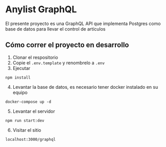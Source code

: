 # Anylist GraphQL

El presente proyecto es una GraphQL API que implementa Postgres como base de datos para llevar el control de artículos

## Cómo correr el proyecto en desarrollo

1. Clonar el respositorio
2. Copie el `.env.template` y renombrelo a `.env`
3. Ejecutar

```
npm install
```

4. Levantar la base de datos, es necesario tener docker instalado en su equipo

```
docker-compose up -d
```

5. Levantar el servidor

```
npm run start:dev
```

6. Visitar el sitio

```
localhost:3000/graphql
```
